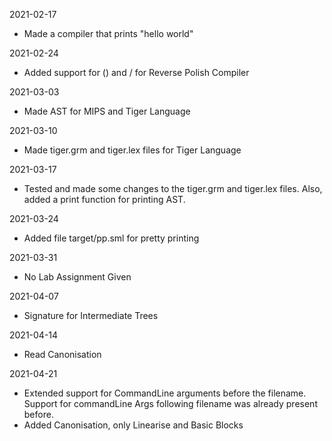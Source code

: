 2021-02-17
- Made a compiler that prints "hello world"

2021-02-24
- Added support for () and / for Reverse Polish Compiler

2021-03-03
- Made AST for MIPS and Tiger Language

2021-03-10
- Made tiger.grm and tiger.lex files for Tiger Language

2021-03-17
- Tested and made some changes to the tiger.grm and tiger.lex files. Also, added a print function for printing AST.

2021-03-24
- Added file target/pp.sml for pretty printing

2021-03-31
- No Lab Assignment Given

2021-04-07
- Signature for Intermediate Trees

2021-04-14
- Read Canonisation

2021-04-21
- Extended support for CommandLine arguments before the filename. Support for commandLine Args following filename was already present before.
- Added Canonisation, only Linearise and Basic Blocks